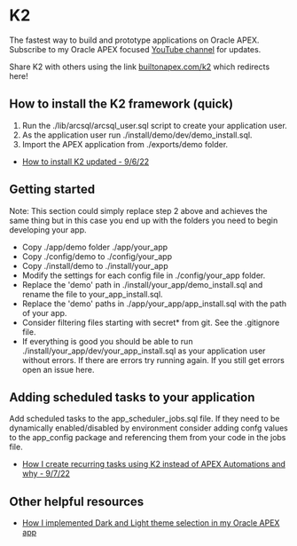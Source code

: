 # K2 

The fastest way to build and prototype applications on Oracle APEX. Subscribe to my Oracle APEX focused [YouTube channel](https://www.youtube.com/channel/UC8cIGO-lRvWM-mPtJdO_9XQ) for updates.

Share K2 with others using the link [builtonapex.com/k2](builtonapex.com/k2) which redirects here!

## How to install the K2 framework (quick)

1. Run the ./lib/arcsql/arcsql_user.sql script to create your application user.
2. As the application user run ./install/demo/dev/demo_install.sql. 
3. Import the APEX application from ./exports/demo folder.

* [How to install K2 updated - 9/6/22](https://youtu.be/FKdsuL_oYgw)

## Getting started 

Note: This section could simply replace step 2 above and achieves the same thing but in this case you end up with the folders you need to begin developing your app.

* Copy ./app/demo folder ./app/your_app
* Copy ./config/demo to ./config/your_app
* Copy ./install/demo to ./install/your_app
* Modify the settings for each config file in ./config/your_app folder.
* Replace the 'demo' path in ./install/your_app/demo_install.sql and rename the file to your_app_install.sql.
* Replace the 'demo' paths in ./app/your_app/app_install.sql with the path of your app.
* Consider filtering files starting with secret* from git. See the .gitignore file.
* If everything is good you should be able to run ./install/your_app/dev/your_app_install.sql as your application user without errors. If there are errors try running again. If you still get errors open an issue here.

## Adding scheduled tasks to your application

Add scheduled tasks to the app_scheduler_jobs.sql file. If they need to be dynamically enabled/disabled by environment consider adding confg values to the app_config package and referencing them from your code in the jobs file.

* [How I create recurring tasks using K2 instead of APEX Automations and why - 9/7/22](https://youtu.be/WxwzxSFhuS4)

## Other helpful resources

* [How I implemented Dark and Light theme selection in my Oracle APEX app](https://youtu.be/naY-bzWPxmM)